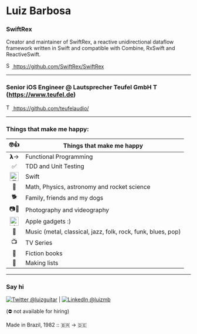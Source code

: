 # Luiz Barbosa

### SwiftRex
Creator and maintainer of SwiftRex, a reactive unidirectional dataflow framework written in Swift and compatible with Combine, RxSwift and ReactiveSwift.

<a href="https://github.com/SwiftRex/SwiftRex"><img src="https://github.com/favicon.ico" alt="SwiftRex GitHub" height=16 /> https://github.com/SwiftRex/SwiftRex</a>

---

### Senior iOS Engineer @ Lautsprecher Teufel GmbH <img src="https://teufel.de/favicon.ico" alt="Teufel Website" height=16 /> (https://www.teufel.de)

<a href="https://github.com/teufelaudio/"><img src="https://github.com/favicon.ico" alt="Teufel GitHub" height=16 /> https://github.com/teufelaudio/</a>

---

### Things that make me happy:

| 🤓👍 | Things that make me happy |
| :---: | ---- |
| 𝝺→ | Functional Programming |
| ✅ | TDD and Unit Testing |
| <img src="https://swift.org/favicon.ico" alt="Twitter" height=24 /> | Swift |
| 🚀 | Math, Physics, astronomy and rocket science |
| 🐕 | Family, friends and my dogs |
| 📷🎥 | Photography and videography |
| <img src="https://apple.com/favicon.ico" alt="Apple" height=24 /> | Apple gadgets :) |
| 🎸 | Music (metal, classical, jazz, folk, rock, funk, blues, pop) |
| 📺 | TV Series |
| 📖 | Fiction books |
| 📝 | Making lists |

---

### Say hi

<a href="https://twitter.com/luizguitar/"><img src="https://twitter.com/favicon.ico" alt="Twitter" /> @luizguitar</a> | <a href="https://www.linkedin.com/in/luizmb/"><img src="https://www.linkedin.com/favicon.ico" alt="LinkedIn" /> @luizmb</a>

(⛔️ not available for hiring)


Made in Brazil, 1982 :: 🇧🇷 -> 🇩🇪
